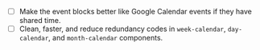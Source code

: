 - [ ] Make the event blocks better like Google Calendar events if they have shared time.
- [ ] Clean, faster, and reduce redundancy codes in `week-calendar`, `day-calendar`, and `month-calendar` components.
